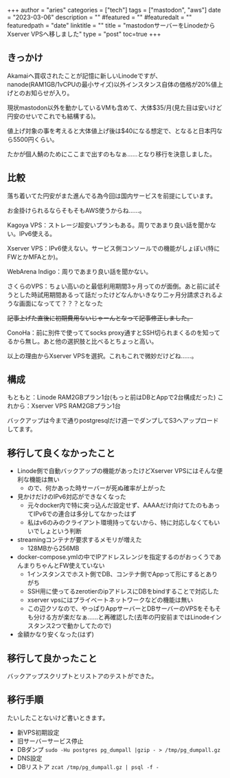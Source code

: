 +++
author = "aries"
categories = ["tech"]
tags = ["mastodon", "aws"]
date = "2023-03-06"
description = ""
#featured = ""
#featuredalt = ""
featuredpath = "date"
linktitle = ""
title = "mastodonサーバーをLinodeからXserver VPSへ移しました"
type = "post"
toc=true
+++

## きっかけ

Akamaiへ買収されたことが記憶に新しいLinodeですが、nanode(RAM1GB/1vCPUの最小サイズ)以外インスタンス自体の価格が20%値上げとのお知らせが入り。

現状mastodon以外を動かしているVMも含めて、大体$35/月(見た目は安いけど円安のせいでこれでも結構する)。

値上げ対象の事を考えると大体値上げ後は$40になる想定で、となると日本円なら5500円くらい。

たかが個人鯖のためにここまで出すのもなぁ……となり移行を決意しました。

## 比較

落ち着いてた円安がまた進んでる為今回は国内サービスを前提にしています。

お金掛けられるならそもそもAWS使うからね……。

Kagoya VPS：ストレージ超安いプランもある。周りであまり良い話を聞かない。IPv6使える。

Xserver VPS：IPv6使えない。サービス側コンソールでの機能がしょぼい(特にFWとかMFAとか)。

WebArena Indigo：周りであまり良い話を聞かない。

さくらのVPS：ちょい高いのと最低利用期間3ヶ月ってのが面倒。あと前に試そうとした時試用期間あるって話だったけどなんかいきなり二ヶ月分請求されるような画面になってて？？？となった

~~記事上げた直後に初期費用ないじゃーんとなって記事修正しました。~~

ConoHa：前に別件で使っててsocks proxy通すとSSH切られまくるのを知ってるから無し。あと他の選択肢と比べるとちょっと高い。


以上の理由からXserver VPSを選択。これもこれで微妙だけどね……。

## 構成

もともと：Linode RAM2GBプラン1台(もっと前はDBとAppで2台構成だった)
これから：Xserver VPS RAM2GBプラン1台

バックアップは今まで通りpostgresqlだけ週一でダンプしてS3へアップロードしてます。

## 移行して良くなかったこと

- Linode側で自動バックアップの機能があったけどXserver VPSにはそんな便利な機能は無い
  - ので、何かあった時サーバーが死ぬ確率が上がった
- 見かけだけのIPv6対応ができなくなった
  - 元々docker内で特に突っ込んだ設定せず、AAAAだけ向けてたのもあってIPv6での連合は多分してなかったはず
  - 私はv6のみのクライアント環境持ってないから、特に対応しなくてもいいでしょという判断
- streamingコンテナが要求するメモリが増えた
  - 128MBから256MB
- docker-compose.ymlの中でIPアドレスレンジを指定するのがおっくうであんまりちゃんとFW使えていない
  - 1インスタンスでホスト側でDB、コンテナ側でAppって形にするとありがち
  - SSH用に使ってるzerotierのipアドレスにDBをbindすることで対応した
  - xserver vpsにはプライベートネットワークなどの機能は無い
  - この辺クソなので、やっぱりAppサーバーとDBサーバーのVPSをそもそも分ける方が楽だなぁ……と再確認した(去年の円安前まではLinodeインスタンス2つで動かしてたので)
- 金額かなり安くなった(はず)

## 移行して良かったこと

バックアップスクリプトとリストアのテストができた。

## 移行手順

たいしたことないけど書いときます。

- 新VPS初期設定
- 旧サーバーサービス停止
- DBダンプ `sudo -Hu postgres pg_dumpall |gzip - > /tmp/pg_dumpall.gz`
- DNS設定
- DBリストア `zcat /tmp/pg_dumpall.gz | psql -f -`
